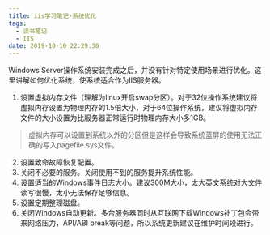 ```yaml
---
title: iis学习笔记-系统优化
tags:
  - 读书笔记
  - IIS
date: 2019-10-10 22:29:30
---
```



Windows Server操作系统安装完成之后，并没有针对特定使用场景进行优化。这里讲解如何优化系统，使系统适合作为IIS服务器。
<!--more-->

1. 设置虚拟内存文件（理解为linux开启swap分区）。对于32位操作系统建议将虚拟内存设置为物理内存的1.5倍大小，对于64位操作系统，建议将虚拟内存文件的大小设置为比服务器正常运行时物理内存大小多1GB。

> 虚拟内存可以设置到系统以外的分区但是这样会导致系统蓝屏的使用无法正确的写入pagefile.sys文件。

2. 设置致命故障恢复配置。
3. 关闭不必要的服务。关闭使用不到的服务提升系统性能。
4. 设置适当的Windows事件日志大小。建议300M大小，太大英文系统对大文件读写很慢，太小无法保存足够信息。
5. 设置定期整理磁盘。
6. 关闭Windows自动更新。多台服务器同时从互联网下载Windows补丁包会带来网络压力，API/ABI break等问题，所以系统更新建议在维护时间段进行。

